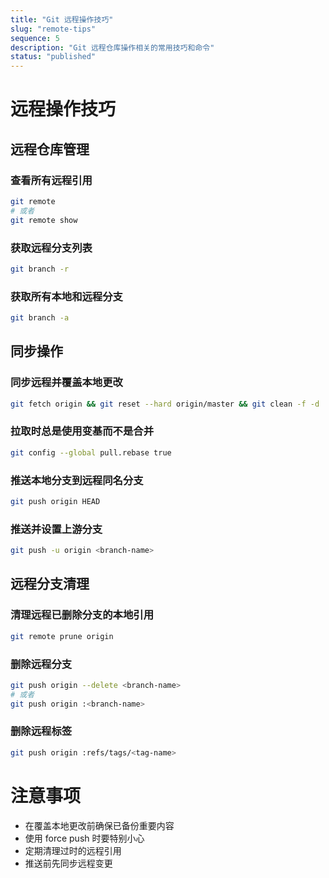 ```yaml
---
title: "Git 远程操作技巧"
slug: "remote-tips"
sequence: 5
description: "Git 远程仓库操作相关的常用技巧和命令"
status: "published"
---
```


# 远程操作技巧

## 远程仓库管理

### 查看所有远程引用
```bash
git remote
# 或者
git remote show
```

### 获取远程分支列表
```bash
git branch -r
```

### 获取所有本地和远程分支
```bash
git branch -a
```

## 同步操作

### 同步远程并覆盖本地更改
```bash
git fetch origin && git reset --hard origin/master && git clean -f -d
```

### 拉取时总是使用变基而不是合并
```bash
git config --global pull.rebase true
```

### 推送本地分支到远程同名分支
```bash
git push origin HEAD
```

### 推送并设置上游分支
```bash
git push -u origin <branch-name>
```

## 远程分支清理

### 清理远程已删除分支的本地引用
```bash
git remote prune origin
```

### 删除远程分支
```bash
git push origin --delete <branch-name>
# 或者
git push origin :<branch-name>
```

### 删除远程标签
```bash
git push origin :refs/tags/<tag-name>
```

# 注意事项
- 在覆盖本地更改前确保已备份重要内容
- 使用 force push 时要特别小心
- 定期清理过时的远程引用
- 推送前先同步远程变更